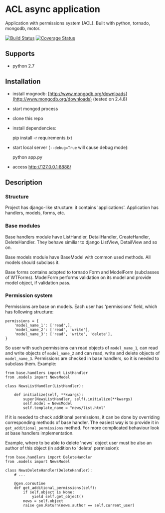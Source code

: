 ACL async application
=====================

Application with permissions system (ACL). Built with python, tornado, mongodb, motor.

[![Build Status](https://travis-ci.org/st4lk/acl_webapp.png?branch=master)](https://travis-ci.org/st4lk/acl_webapp) [![Coverage Status](https://coveralls.io/repos/st4lk/acl_webapp/badge.png?branch=master)](https://coveralls.io/r/st4lk/acl_webapp?branch=master)



Supports
--------

- python 2.7


Installation
------------

- install mognodb: [http://www.mongodb.org/downloads](http://www.mongodb.org/downloads) (tested on 2.4.8)
- start mongod process
- clone this repo
- install dependencies:
    
    pip install -r requirements.txt

- start local server (`--debug=True` will cause debug mode):

    python app.py

- access http://127.0.0.1:8888/


Description
-----------
### Structure
Project has django-like structure: it contains 'applications'.
Application has handlers, models, forms, etc.

### Base modules
Base handlers module have ListHandler, DetailHandler, CreateHandler, DeleteHandler.
They behave similiar to django ListView, DetailView and so on.

Base models module have BaseModel with common used methods. All models should subclass it.

Base forms contains adopted to tornado Form and ModelForm (subclasses of WTForms). ModelForm performs validation on its model and provide model object, if validation pass.

### Permission system
Permissions are base on models.
Each user has 'permissions' field, which has following structure:

    permissions = {
        'model_name_1': ['read',],
        'model_name_2': ['read', 'write'],
        'model_name_3': ['read', 'write', 'delete'],
    }

So user with such permissions can read objects of `model_name_1`, can read and write objects of `model_name_2` and can read, write and delete objects of `model_name_3`.
Permissions are checked in base handlers, so it is needed to subclass them.
Example:

    from base.handlers import ListHandler
    from .models import NewsModel

    class NewsListHandler(ListHandler):

        def initialize(self, **kwargs):
            super(NewsListHandler, self).initialize(**kwargs)
            self.model = NewsModel
            self.template_name = "news/list.html"

If it is needed to check additional permissions, it can be done by overriding corresponding methods of base handler. The easiest way is to provide it in `get_additional_permissions` method. For more complicated behaviour look at base handlers implementation.

Example, where to be able to delete 'news' object user must be also an author of this object (in addition to 'delete' permission):

    from base.handlers import DeleteHandler
    from .models import NewsModel

    class NewsDeleteHandler(DeleteHandler):
        # ...

        @gen.coroutine
        def get_additional_permissions(self):
            if self.object is None:
                yield self.get_object()
            news = self.object
            raise gen.Return(news.author == self.current_user)

